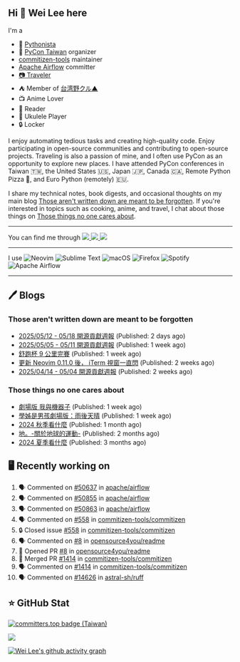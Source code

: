 ## Hi 👋 Wei Lee here

I'm a

* 🐍 [Pythonista](https://pycon-note.wei-lee.me/)
* 🐍 [PyCon Taiwan](https://tw.pycon.org/) organizer
* [commitizen-tools](https://github.com/commitizen-tools) maintainer
* [Apache Airflow](https://github.com/apache/airflow/) committer
* [📷 Traveler](https://travlog.wei-lee.me/)
* ⛺ Member of [台湾野クル▲](https://twitter.com/Taiwannokuru)
* 📺 Anime Lover
* 📖 Reader
* 🎵 Ukulele Player
* 🔒 Locker

I enjoy automating tedious tasks and creating high-quality code. Enjoy participating in open-source communities and contributing to open-source projects. Traveling is also a passion of mine, and I often use PyCon as an opportunity to explore new places. I have attended PyCon conferences in Taiwan 🇹🇼, the United States 🇺🇸, Japan 🇯🇵, Canada 🇨🇦, Remote Python Pizza 🍕, and Euro Python (remotely) 🇪🇺.

I share my technical notes, book digests, and occasional thoughts on my main blog [Those aren't written down are meant to be forgotten](https://blog.wei-lee.me/). If you're interested in topics such as cooking, anime, and travel, I chat about those things on [Those things no one cares about](https://travlog.wei-lee.me/).


---

<p align="left">
You can find me through
  <a href="https://in.linkedin.com/in/clleew" target="blank">
    <img src="https://img.shields.io/badge/LinkedIn-0077B5?style=for-the-badge&logo=linkedin&logoColor=white" />
  </a>
  <a href="https://twitter.com/clleew" target="blank">
    <img src="https://img.shields.io/badge/Twitter-1DA1F2?style=for-the-badge&logo=twitter&logoColor=white" />
  </a>
  <a href="https://github.com/Lee-W/" target="blank">
    <img src="https://img.shields.io/badge/GitHub-100000?style=for-the-badge&logo=github&logoColor=white" />
  </a>
</p>

---

I use ![Neovim](https://img.shields.io/badge/NeoVim-%2357A143.svg?&style=for-the-badge&logo=neovim&logoColor=white) ![Sublime Text](https://img.shields.io/badge/sublime_text-%23575757.svg?style=for-the-badge&logo=sublime-text&logoColor=important) ![macOS](https://img.shields.io/badge/mac%20os-000000?style=for-the-badge&logo=macos&logoColor=F0F0F0) ![Firefox](https://img.shields.io/badge/Firefox-FF7139?style=for-the-badge&logo=Firefox-Browser&logoColor=white) ![Spotify](https://img.shields.io/badge/Spotify-1ED760?style=for-the-badge&logo=spotify&logoColor=white) ![Apache Airflow](https://img.shields.io/badge/Apache%20Airflow-017CEE?style=for-the-badge&logo=Apache%20Airflow&logoColor=white)

---


## 🖊️ Blogs

### Those aren't written down are meant to be forgotten

* [2025/05/12 - 05/18 開源貢獻週報](https://blog.wei-lee.me/posts/tech/2025/05/2025-05-12-05-18-open-source-report) (Published: 2 days ago)
* [2025/05/05 - 05/11 開源貢獻週報](https://blog.wei-lee.me/posts/tech/2025/05/2025-05-05-05-11-open-source-report) (Published: 1 week ago)
* [舒跑杯 9 公里完賽](https://blog.wei-lee.me/posts/gossiping/2025/05/supau-cup-mini-marathon) (Published: 1 week ago)
* [更新 Neovim 0.11.0 後， iTerm 視窗一直閃](https://blog.wei-lee.me/posts/tech/2025/05/neovim-flashing-after-upgrading-to-0-11) (Published: 2 weeks ago)
* [2025/04/14 - 05/04 開源貢獻週報](https://blog.wei-lee.me/posts/tech/2025/05/2025-04-14-05-04-open-source-report) (Published: 2 weeks ago)

### Those things no one cares about
 
 * [劇場版 我與機器子](https://travlog.wei-lee.me/posts/review/2025/05/Boku-to-Roboko-Movie) (Published: 1 week ago)
 * [學姊是男孩劇場版：雨後天晴](https://travlog.wei-lee.me/posts/review/2025/05/senpai-wa-odokonoko-movie) (Published: 1 week ago)
 * [2024 秋季看什麼](https://travlog.wei-lee.me/posts/review/2025/04/what-i-watched-in-2024-fall) (Published: 1 month ago)
 * [地。-關於地球的運動-](https://travlog.wei-lee.me/posts/review/2025/03/chi-on-the-movements-of-the-earth) (Published: 2 months ago)
 * [2024 夏季看什麼](https://travlog.wei-lee.me/posts/review/2025/02/what-i-watched-in-2024-summer) (Published: 3 months ago)

## 🖥️ Recently working on

1. 🗣 Commented on [#50637](https://github.com/apache/airflow/issues/50637#issuecomment-2896728222) in [apache/airflow](https://github.com/apache/airflow)
2. 🗣 Commented on [#50855](https://github.com/apache/airflow/pull/50855#issuecomment-2896270153) in [apache/airflow](https://github.com/apache/airflow)
3. 🗣 Commented on [#50863](https://github.com/apache/airflow/issues/50863#issuecomment-2896243706) in [apache/airflow](https://github.com/apache/airflow)
4. 🗣 Commented on [#558](https://github.com/commitizen-tools/commitizen/issues/558#issuecomment-2896223570) in [commitizen-tools/commitizen](https://github.com/commitizen-tools/commitizen)
5. 🔒 Closed issue [#558](https://github.com/commitizen-tools/commitizen/issues/558) in [commitizen-tools/commitizen](https://github.com/commitizen-tools/commitizen)
6. 🗣 Commented on [#8](https://github.com/opensource4you/readme/pull/8#issuecomment-2894876819) in [opensource4you/readme](https://github.com/opensource4you/readme)
7. 💪 Opened PR [#8](https://github.com/opensource4you/readme/pull/8) in [opensource4you/readme](https://github.com/opensource4you/readme)
8. 🎉 Merged PR [#1414](https://github.com/commitizen-tools/commitizen/pull/1414) in [commitizen-tools/commitizen](https://github.com/commitizen-tools/commitizen)
9. 🗣 Commented on [#1414](https://github.com/commitizen-tools/commitizen/pull/1414#issuecomment-2894762733) in [commitizen-tools/commitizen](https://github.com/commitizen-tools/commitizen)
10. 🗣 Commented on [#14626](https://github.com/astral-sh/ruff/issues/14626#issuecomment-2893864625) in [astral-sh/ruff](https://github.com/astral-sh/ruff)


## ⭐ GitHub Stat

[![committers.top badge (Taiwan)](https://user-badge.committers.top/taiwan_public/Lee-W.svg)](https://user-badge.committers.top/taiwan_public/Lee-W)

[![](https://github-readme-stats.vercel.app/api?username=Lee-W&show_icons=true&hide_title=true&cache_seconds=86400)](https://github.com/anuraghazra/github-readme-stats)

[![Wei Lee's github activity graph](https://github-readme-activity-graph.vercel.app/graph?username=Lee-W&theme=dracula)](https://github.com/ashutosh00710/github-readme-activity-graph)
